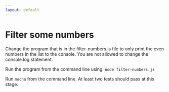 ```yaml
---
layout: default
---
```


# Filter some numbers

Change the program that is in the filter-numbers.js file to only print the even numbers in the list to the console. You are not allowed to change the console.log statement.

Run the program from the command line using: `node filter-numbers.js`

Run `mocha` from the command line. At least two tests should pass at this stage.
